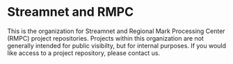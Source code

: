 # Streamnet and RMPC

This is the organization for Streamnet and Regional Mark Processing Center (RMPC) project repositories. Projects within this organization are not generally intended for public visibilty, but for internal purposes. If you would like access to a project repository, please contact us.
